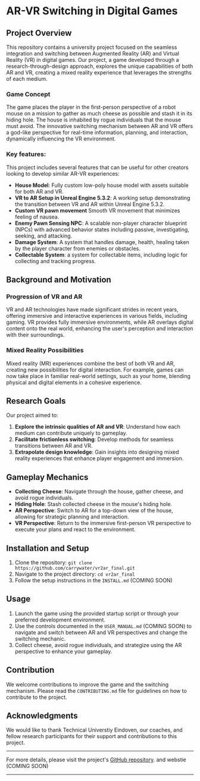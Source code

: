 # AR-VR Switching in Digital Games

## Project Overview

This repository contains a university project focused on the seamless integration and switching between Augmented Reality (AR) and Virtual Reality (VR) in digital games. Our project, a game developed through a research-through-design approach, explores the unique capabilities of both AR and VR, creating a mixed reality experience that leverages the strengths of each medium.

### Game Concept

The game places the player in the first-person perspective of a robot mouse on a mission to gather as much cheese as possible and stash it in its hiding hole. The house is inhabited by rogue individuals that the mouse must avoid. The innovative switching mechanism between AR and VR offers a god-like perspective for real-time information, planning, and interaction, dynamically influencing the VR environment.

### Key features:

This project includes several features that can be useful for other creators looking to develop similar AR-VR experiences:

- **House Model**: Fully custom low-poly house model with assets suitable for both AR and VR.
- **VR to AR Setup in Unreal Engine 5.3.2**: A working setup demonstrating the transition between VR and AR within Unreal Engine 5.3.2.
- **Custom VR pawn movement** Smooth VR movement that minimizes feeling of nausea.
- **Enemy Pawn Sensing NPC**: A scalable non-player character blueprint (NPCs) with advanced behavior states including passive, investigating, seeking, and attacking.
- **Damage System**: A system that handles damage, health, healing taken by the player character from enemies or obstacles.
- **Collectable System**: a system for collectable items, including logic for collecting and tracking progress.

## Background and Motivation

### Progression of VR and AR

VR and AR technologies have made significant strides in recent years, offering immersive and interactive experiences in various fields, including gaming. VR provides fully immersive environments, while AR overlays digital content onto the real world, enhancing the user's perception and interaction with their surroundings.

### Mixed Reality Possibilities

Mixed reality (MR) experiences combine the best of both VR and AR, creating new possibilities for digital interaction. For example, games can now take place in familiar real-world settings, such as your home, blending physical and digital elements in a cohesive experience.

## Research Goals

Our project aimed to:

1. **Explore the intrinsic qualities of AR and VR**: Understand how each medium can contribute uniquely to gameplay.
2. **Facilitate frictionless switching**: Develop methods for seamless transitions between AR and VR.
3. **Extrapolate design knowledge**: Gain insights into designing mixed reality experiences that enhance player engagement and immersion.

## Gameplay Mechanics

- **Collecting Cheese**: Navigate through the house, gather cheese, and avoid rogue individuals.
- **Hiding Hole**: Stash collected cheese in the mouse's hiding hole.
- **AR Perspective**: Switch to AR for a top-down view of the house, allowing for strategic planning and interaction.
- **VR Perspective**: Return to the immersive first-person VR perspective to execute your plans and react to the environment.

## Installation and Setup

1. Clone the repository: `git clone https://github.com/carrywater/vr2ar_final.git`
2. Navigate to the project directory: `cd vr2ar_final`
3. Follow the setup instructions in the `INSTALL.md` (COMING SOON)
   
## Usage

1. Launch the game using the provided startup script or through your preferred development environment.
2. Use the controls documented in the `USER_MANUAL.md` (COMING SOON) to navigate and switch between AR and VR perspectives and change the switching mechanic.
3. Collect cheese, avoid rogue individuals, and strategize using the AR perspective to enhance your gameplay.

## Contribution

We welcome contributions to improve the game and the switching mechanism. Please read the `CONTRIBUTING.md` file for guidelines on how to contribute to the project.

## Acknowledgments

We would like to thank Technical Universtiy Eindoven, our coaches, and fellow research participants for their support and contributions to this project.

---

For more details, please visit the project's [GitHub repository](https://github.com/carrywater/vr2ar_final). and webstie (COMING SOON)

---
